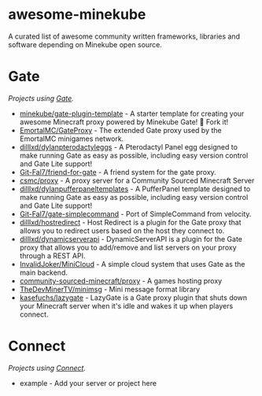 # awesome-minekube

A curated list of awesome community written frameworks, libraries and software depending on Minekube open source.

# Gate

_Projects using [Gate](https://gate.minekube.com/)._

- [minekube/gate-plugin-template](https://github.com/minekube/gate-plugin-template) - A starter template for creating your awesome Minecraft proxy powered by Minekube Gate! 🚀 Fork it!
- [EmortalMC/GateProxy](https://github.com/EmortalMC/GateProxy) - The extended Gate proxy used by the EmortalMC minigames network.
- [dilllxd/dylanpterodactyleggs](https://github.com/dilllxd/dylanpterodactyleggs/tree/main/minecraft/gate) - A Pterodactyl Panel egg designed to make running Gate as easy as possible, including easy version control and Gate Lite support!
- [Git-Fal7/friend-for-gate](https://github.com/Git-Fal7/friend-for-gate) - A friend system for the gate proxy.
- [csmc/proxy](https://github.com/community-sourced-minecraft/proxy) - A proxy server for a Community Sourced Minecraft Server
- [dilllxd/dylanpufferpaneltemplates](https://github.com/dilllxd/dylanpufferpaneltemplates/tree/main/minecraft/gate) - A PufferPanel template designed to make running Gate as easy as possible, including easy version control and Gate Lite support!
- [Git-Fal7/gate-simplecommand](https://github.com/Git-Fal7/gate-simplecommand) - Port of SimpleCommand from velocity.
- [dilllxd/hostredirect](https://github.com/dilllxd/hostredirect) - Host Redirect is a plugin for the Gate proxy that allows you to redirect users based on the host they connect to.
- [dilllxd/dynamicserverapi](https://github.com/dilllxd/dynamicserverapi) - DynamicServerAPI is a plugin for the Gate proxy that allows you to add/remove and list servers on your proxy through a REST API.
- [InvalidJoker/MiniCloud](https://github.com/InvalidJoker/MiniCloud) - A simple cloud system that uses Gate as the main backend.
- [community-sourced-minecraft/proxy](https://github.com/community-sourced-minecraft/proxy) - A games hosting proxy
- [TheDevMinerTV/minimsg](https://github.com/TheDevMinerTV/minimsg) - Mini message format library
- [kasefuchs/lazygate](https://github.com/kasefuchs/lazygate) - LazyGate is a Gate proxy plugin that shuts down your Minecraft server when it's idle and wakes it up when players connect.

# Connect

_Projects using [Connect](https://connect.minekube.com/)._

- example - Add your server or project here
